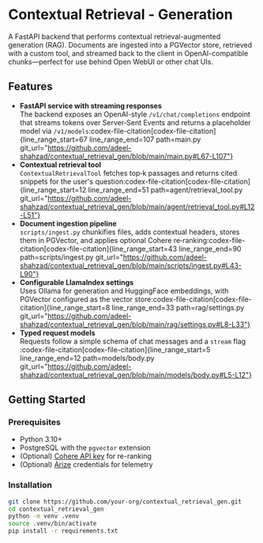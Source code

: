 # Contextual Retrieval - Generation

A FastAPI backend that performs contextual retrieval-augmented generation (RAG). Documents are ingested into a PGVector store, retrieved with a custom tool, and streamed back to the client in OpenAI-compatible chunks—perfect for use behind Open WebUI or other chat UIs.

## Features

- **FastAPI service with streaming responses**  
  The backend exposes an OpenAI-style `/v1/chat/completions` endpoint that streams tokens over Server‑Sent Events and returns a placeholder model via `/v1/models`​:codex-file-citation[codex-file-citation]{line_range_start=67 line_range_end=107 path=main.py git_url="https://github.com/adeel-shahzad/contextual_retrieval_gen/blob/main/main.py#L67-L107"}​
- **Contextual retrieval tool**  
  `ContextualRetrievalTool` fetches top‑k passages and returns cited snippets for the user's question​:codex-file-citation[codex-file-citation]{line_range_start=12 line_range_end=51 path=agent/retrieval_tool.py git_url="https://github.com/adeel-shahzad/contextual_retrieval_gen/blob/main/agent/retrieval_tool.py#L12-L51"}​
- **Document ingestion pipeline**  
  `scripts/ingest.py` chunkifies files, adds contextual headers, stores them in PGVector, and applies optional Cohere re‑ranking​:codex-file-citation[codex-file-citation]{line_range_start=43 line_range_end=90 path=scripts/ingest.py git_url="https://github.com/adeel-shahzad/contextual_retrieval_gen/blob/main/scripts/ingest.py#L43-L90"}​
- **Configurable LlamaIndex settings**  
  Uses Ollama for generation and HuggingFace embeddings, with PGVector configured as the vector store​:codex-file-citation[codex-file-citation]{line_range_start=8 line_range_end=33 path=rag/settings.py git_url="https://github.com/adeel-shahzad/contextual_retrieval_gen/blob/main/rag/settings.py#L8-L33"}​
- **Typed request models**  
  Requests follow a simple schema of chat messages and a `stream` flag​:codex-file-citation[codex-file-citation]{line_range_start=5 line_range_end=12 path=models/body.py git_url="https://github.com/adeel-shahzad/contextual_retrieval_gen/blob/main/models/body.py#L5-L12"}​

## Getting Started

### Prerequisites
- Python 3.10+
- PostgreSQL with the `pgvector` extension
- (Optional) [Cohere API key](https://dashboard.cohere.com/) for re-ranking
- (Optional) [Arize](https://www.arize.com/) credentials for telemetry

### Installation

```bash
git clone https://github.com/your-org/contextual_retrieval_gen.git
cd contextual_retrieval_gen
python -m venv .venv
source .venv/bin/activate
pip install -r requirements.txt

